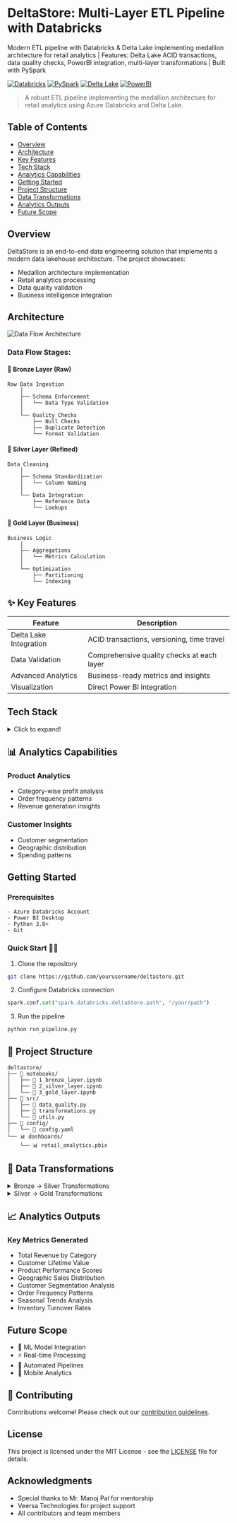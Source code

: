# DeltaStore: Multi-Layer ETL Pipeline with Databricks

Modern ETL pipeline with Databricks & Delta Lake implementing medallion architecture for retail analytics | Features: Delta Lake ACID transactions, data quality checks, PowerBI integration, multi-layer transformations | Built with PySpark

[![Databricks](https://img.shields.io/badge/Powered%20By-Databricks-orange?style=for-the-badge)](https://databricks.com)
[![PySpark](https://img.shields.io/badge/Built%20With-PySpark-yellow?style=for-the-badge)](https://spark.apache.org)
[![Delta Lake](https://img.shields.io/badge/Storage-Delta%20Lake-blue?style=for-the-badge)](https://delta.io)
[![PowerBI](https://img.shields.io/badge/Visualized%20With-Power%20BI-yellow?style=for-the-badge)](https://powerbi.microsoft.com)

> A robust ETL pipeline implementing the medallion architecture for retail analytics using Azure Databricks and Delta Lake.

## Table of Contents
- [Overview](#-overview)
- [Architecture](#-architecture)
- [Key Features](#-key-features)
- [Tech Stack](#-tech-stack)
- [Analytics Capabilities](#-analytics-capabilities)
- [Getting Started](#-getting-started)
- [Project Structure](#-project-structure)
- [Data Transformations](#-data-transformations)
- [Analytics Outputs](#-analytics-outputs)
- [Future Scope](#-future-scope)

## Overview

DeltaStore is an end-to-end data engineering solution that implements a modern data lakehouse architecture. The project showcases:

- Medallion architecture implementation
- Retail analytics processing
- Data quality validation
- Business intelligence integration

## Architecture

![Data Flow Architecture](finalFlow.png)

### Data Flow Stages:

#### 🥉 Bronze Layer (Raw)
```
Raw Data Ingestion
    │
    ├── Schema Enforcement
    │   └── Data Type Validation
    │
    └── Quality Checks
        ├── Null Checks
        ├── Duplicate Detection
        └── Format Validation
```

#### 🥈 Silver Layer (Refined)
```
Data Cleaning
    │
    ├── Schema Standardization
    │   └── Column Naming
    │
    └── Data Integration
        ├── Reference Data
        └── Lookups
```

#### 🥇 Gold Layer (Business)
```
Business Logic
    │
    ├── Aggregations
    │   └── Metrics Calculation
    │
    └── Optimization
        ├── Partitioning
        └── Indexing
```

## ✨ Key Features

| Feature | Description |
|---------|-------------|
| Delta Lake Integration | ACID transactions, versioning, time travel |
| Data Validation | Comprehensive quality checks at each layer |
| Advanced Analytics | Business-ready metrics and insights |
| Visualization | Direct Power BI integration |

## Tech Stack

<details>
<summary>Click to expand!</summary>

### Core Technologies
-  Azure Databricks
-  PySpark
-  Delta Lake
-  Power BI

### Languages & Frameworks
- Python 3.8+
- SQL
- Scala (Optional)

### Development Tools
- Git
- VS Code
- Databricks Notebooks
</details>

## 📊 Analytics Capabilities

### Product Analytics
-  Category-wise profit analysis
-  Order frequency patterns
-  Revenue generation insights

### Customer Insights
-  Customer segmentation
-  Geographic distribution
-  Spending patterns

##  Getting Started

### Prerequisites
```plaintext
- Azure Databricks Account
- Power BI Desktop
- Python 3.8+
- Git
```

### Quick Start 🏃‍♂️

1. Clone the repository
```bash
git clone https://github.com/yourusername/deltastore.git
```

2. Configure Databricks connection
```python
spark.conf.set("spark.databricks.deltaStore.path", "/your/path")
```

3. Run the pipeline
```bash
python run_pipeline.py
```

## 📁 Project Structure

```plaintext
deltastore/
├── 📁 notebooks/
│   ├── 📔 1_bronze_layer.ipynb
│   ├── 📔 2_silver_layer.ipynb
│   └── 📔 3_gold_layer.ipynb
├── 📁 src/
│   ├── 📜 data_quality.py
│   ├── 📜 transformations.py
│   └── 📜 utils.py
├── 📁 config/
│   └── 📜 config.yaml
└── 📊 dashboards/
    └── 📊 retail_analytics.pbix
```

## 🔄 Data Transformations

<details>
<summary>Bronze → Silver Transformations</summary>

```python
# Sample transformation code
def clean_customer_data(df):
    return df.withColumn(
        "clean_email",
        lower(col("email"))
    ).dropDuplicates()
```
</details>

<details>
<summary>Silver → Gold Transformations</summary>

```python
# Sample aggregation code
def calculate_customer_metrics(df):
    return df.groupBy("customer_id").agg(
        sum("amount").alias("total_spent"),
        count("order_id").alias("order_count")
    )
```
</details>

## 📈 Analytics Outputs

### Key Metrics Generated
- Total Revenue by Category
- Customer Lifetime Value
- Product Performance Scores
- Geographic Sales Distribution
- Customer Segmentation Analysis
- Order Frequency Patterns
- Seasonal Trends Analysis
- Inventory Turnover Rates

## Future Scope

- 🤖 ML Model Integration
- ⚡ Real-time Processing
- 🔄 Automated Pipelines
- 📱 Mobile Analytics

## 🤝 Contributing

Contributions welcome! Please check out our [contribution guidelines](CONTRIBUTING.md).

##  License

This project is licensed under the MIT License - see the [LICENSE](LICENSE) file for details.

##  Acknowledgments

- Special thanks to Mr. Manoj Pal for mentorship
-  Veersa Technologies for project support
-  All contributors and team members





